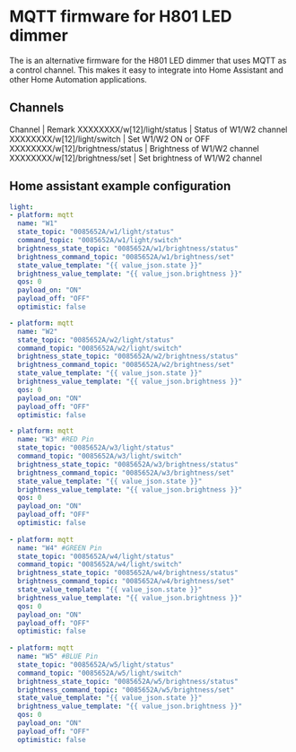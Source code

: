 # MQTT firmware for H801 LED dimmer

The is an alternative firmware for the H801 LED dimmer that uses MQTT as a control channel. This makes it easy to integrate into Home Assistant and other Home Automation applications.

## Channels

Channel | Remark
XXXXXXXX/w[12]/light/status | Status of W1/W2 channel
XXXXXXXX/w[12]/light/switch | Set W1/W2 ON or OFF
XXXXXXXX/w[12]/brightness/status | Brightness of W1/W2 channel
XXXXXXXX/w[12]/brightness/set | Set brightness of W1/W2 channel

## Home assistant example configuration

```yaml
light:
- platform: mqtt
  name: "W1"
  state_topic: "0085652A/w1/light/status"
  command_topic: "0085652A/w1/light/switch"
  brightness_state_topic: "0085652A/w1/brightness/status"
  brightness_command_topic: "0085652A/w1/brightness/set"
  state_value_template: "{{ value_json.state }}"
  brightness_value_template: "{{ value_json.brightness }}"
  qos: 0
  payload_on: "ON"
  payload_off: "OFF"
  optimistic: false

- platform: mqtt
  name: "W2"
  state_topic: "0085652A/w2/light/status"
  command_topic: "0085652A/w2/light/switch"
  brightness_state_topic: "0085652A/w2/brightness/status"
  brightness_command_topic: "0085652A/w2/brightness/set"
  state_value_template: "{{ value_json.state }}"
  brightness_value_template: "{{ value_json.brightness }}"
  qos: 0
  payload_on: "ON"
  payload_off: "OFF"
  optimistic: false

- platform: mqtt
  name: "W3" #RED Pin
  state_topic: "0085652A/w3/light/status"
  command_topic: "0085652A/w3/light/switch"
  brightness_state_topic: "0085652A/w3/brightness/status"
  brightness_command_topic: "0085652A/w3/brightness/set"
  state_value_template: "{{ value_json.state }}"
  brightness_value_template: "{{ value_json.brightness }}"
  qos: 0
  payload_on: "ON"
  payload_off: "OFF"
  optimistic: false
  
- platform: mqtt
  name: "W4" #GREEN Pin
  state_topic: "0085652A/w4/light/status"
  command_topic: "0085652A/w4/light/switch"
  brightness_state_topic: "0085652A/w4/brightness/status"
  brightness_command_topic: "0085652A/w4/brightness/set"
  state_value_template: "{{ value_json.state }}"
  brightness_value_template: "{{ value_json.brightness }}"
  qos: 0
  payload_on: "ON"
  payload_off: "OFF"
  optimistic: false
  
- platform: mqtt
  name: "W5" #BLUE Pin
  state_topic: "0085652A/w5/light/status"
  command_topic: "0085652A/w5/light/switch"
  brightness_state_topic: "0085652A/w5/brightness/status"
  brightness_command_topic: "0085652A/w5/brightness/set"
  state_value_template: "{{ value_json.state }}"
  brightness_value_template: "{{ value_json.brightness }}"
  qos: 0
  payload_on: "ON"
  payload_off: "OFF"
  optimistic: false
